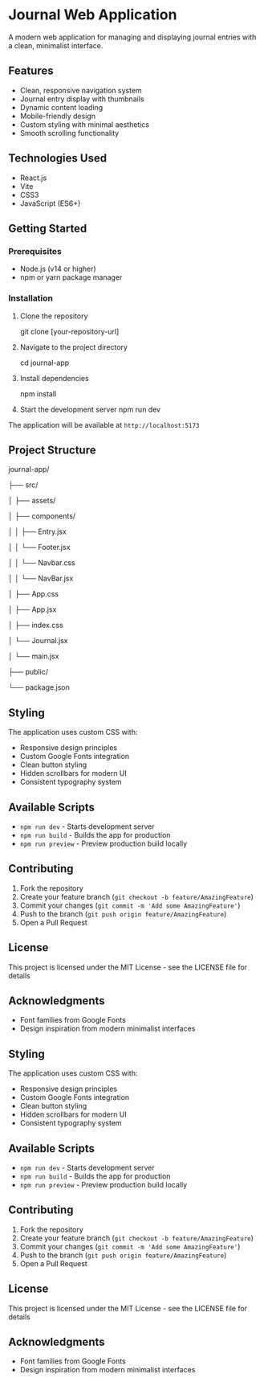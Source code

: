 # Journal Web Application

A modern web application for managing and displaying journal entries with a clean, minimalist interface.

## Features

- Clean, responsive navigation system
- Journal entry display with thumbnails
- Dynamic content loading
- Mobile-friendly design
- Custom styling with minimal aesthetics
- Smooth scrolling functionality

## Technologies Used

- React.js
- Vite
- CSS3
- JavaScript (ES6+)

## Getting Started

### Prerequisites

- Node.js (v14 or higher)
- npm or yarn package manager

### Installation

1. Clone the repository

    git clone [your-repository-url]

2. Navigate to the project directory

    cd journal-app

3. Install dependencies

    npm install

4. Start the development server
    npm run dev

The application will be available at `http://localhost:5173`

## Project Structure

journal-app/

├── src/

│ ├── assets/

│ ├── components/

│ │ ├── Entry.jsx

│ │ └── Footer.jsx

│ │ └── Navbar.css

│ │ └── NavBar.jsx

│ ├── App.css

│ ├── App.jsx

│ ├── index.css

│ └── Journal.jsx

│ └── main.jsx

├── public/

└── package.json


## Styling

The application uses custom CSS with:
- Responsive design principles
- Custom Google Fonts integration
- Clean button styling
- Hidden scrollbars for modern UI
- Consistent typography system

## Available Scripts

- `npm run dev` - Starts development server
- `npm run build` - Builds the app for production
- `npm run preview` - Preview production build locally

## Contributing

1. Fork the repository
2. Create your feature branch (`git checkout -b feature/AmazingFeature`)
3. Commit your changes (`git commit -m 'Add some AmazingFeature'`)
4. Push to the branch (`git push origin feature/AmazingFeature`)
5. Open a Pull Request

## License

This project is licensed under the MIT License - see the LICENSE file for details

## Acknowledgments

- Font families from Google Fonts
- Design inspiration from modern minimalist interfaces

## Styling

The application uses custom CSS with:
- Responsive design principles
- Custom Google Fonts integration
- Clean button styling
- Hidden scrollbars for modern UI
- Consistent typography system

## Available Scripts

- `npm run dev` - Starts development server
- `npm run build` - Builds the app for production
- `npm run preview` - Preview production build locally

## Contributing

1. Fork the repository
2. Create your feature branch (`git checkout -b feature/AmazingFeature`)
3. Commit your changes (`git commit -m 'Add some AmazingFeature'`)
4. Push to the branch (`git push origin feature/AmazingFeature`)
5. Open a Pull Request

## License

This project is licensed under the MIT License - see the LICENSE file for details

## Acknowledgments

- Font families from Google Fonts
- Design inspiration from modern minimalist interfaces
